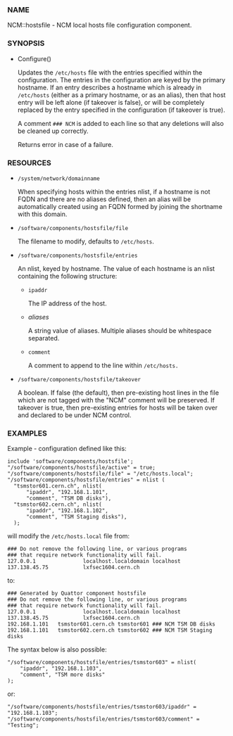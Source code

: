### NAME

NCM::hostsfile - NCM local hosts file configuration component.

### SYNOPSIS

- Configure()

    Updates the `/etc/hosts` file with the entries specified within the
    configuration. The entries in the configuration are keyed by the primary
    hostname. If an entry describes a hostname which is already in `/etc/hosts`
    (either as a primary hostname, or as an alias), then that host entry will
    be left alone (if takeover is false), or will be completely replaced by
    the entry specified in the configuration (if takeover is true).

    A comment `### NCM` is added to each line so that any deletions will also be
    cleaned up correctly.

    Returns error in case of a failure.

### RESOURCES

- `/system/network/domainname`

    When specifying hosts within the entries nlist, if a hostname is not FQDN
    and there are no aliases defined, then an alias will be automatically
    created using an FQDN formed by joining the shortname with
    this domain.

- `/software/components/hostsfile/file`

    The filename to modify, defaults to `/etc/hosts`.

- `/software/components/hostsfile/entries`

    An nlist, keyed by hostname. The value of each hostname is an nlist
    containing the following structure:

    - `ipaddr`

        The IP address of the host.

    - _aliases_

        A string value of aliases. Multiple aliases should be whitespace separated.

    - `comment`

        A comment to append to the line within `/etc/hosts.`

- `/software/components/hostsfile/takeover`

    A boolean. If false (the default), then pre-existing host lines in the file
    which are not tagged with the "NCM" comment will be preserved.
    If takeover is true,
    then pre-existing entries for hosts will be taken over and declared to be
    under NCM control.

### EXAMPLES

Example - configuration defined like this:

    include 'software/components/hostsfile';
    "/software/components/hostsfile/active" = true;
    "/software/components/hostsfile/file" = "/etc/hosts.local";
    "/software/components/hostsfile/entries" = nlist (
      "tsmstor601.cern.ch", nlist(
          "ipaddr", "192.168.1.101",
          "comment", "TSM DB disks"),
      "tsmstor602.cern.ch", nlist(
          "ipaddr", "192.168.1.102",
          "comment", "TSM Staging disks"),
      );

will modify the `/etc/hosts.local` file from:

    ### Do not remove the following line, or various programs
    ### that require network functionality will fail.
    127.0.0.1               localhost.localdomain localhost
    137.138.45.75           lxfsec1604.cern.ch

to:

    ### Generated by Quattor component hostsfile
    ### Do not remove the following line, or various programs
    ### that require network functionality will fail.
    127.0.0.1               localhost.localdomain localhost
    137.138.45.75           lxfsec1604.cern.ch
    192.168.1.101   tsmstor601.cern.ch tsmstor601 ### NCM TSM DB disks
    192.168.1.101   tsmstor602.cern.ch tsmstor602 ### NCM TSM Staging disks

The syntax below is also possible:

    "/software/components/hostsfile/entries/tsmstor603" = nlist(
        "ipaddr", "192.168.1.103",
        "comment", "TSM more disks"
    );

or:

    "/software/components/hostsfile/entries/tsmstor603/ipaddr" = "192.168.1.103";
    "/software/components/hostsfile/entries/tsmstor603/comment" = "Testing";
